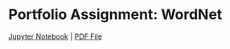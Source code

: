# Portfolio Assignment: WordNet

[Jupyter Notebook](https://github.com/linusfackler/CS4395-NLP/blob/main/WordNet/wordnet.ipynb)
|
[PDF File](https://github.com/linusfackler/CS4395-NLP/blob/main/WordNet/wordnet.pdf)
